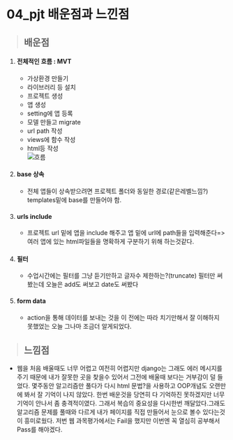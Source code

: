 # 04_pjt 배운점과 느낀점

> ## 배운점
1. #### 전체적인 흐름 : MVT 
    - 가상환경 만들기
    - 라이브러리 등 설치
    - 프로젝트 생성
    - 앱 생성
    - setting에 앱 등록
    - 모델 만들고 migrate
    - url path 작성
    - views에 함수 작성
    - html등 작성  
  ![흐름](https://velog.velcdn.com/images%2Fjewon119%2Fpost%2F85a3bef0-4009-4b98-91f5-a2fd180b103a%2FDjango-MVT-architecture.png)

2. #### base 상속
   - 전체 앱들이 상속받으려면 프로젝트 폴더와 동일한 경로(같은레벨느낌?) templates밑에 base를 만들어야 함.
3. #### urls include 
   - 프로젝트 url 밑에 앱을 include 해주고 앱 밑에 url에 path들을 입력해준다=>여러 앱에 있는 html파일들을 명확하게 구분하기 위해 하는것같다.
4. #### 필터
   - 수업시간에는 필터를 그냥 듣기만하고 글자수 제한하는?(truncate) 필터만 써봤는데 오늘은 add도 써보고 date도 써봤다
5. #### form data
   - action을 통해 데이터를 보내는 것을 이 전에는 따라 치기만해서 잘 이해하지 못했었는 오늘 그나마 조금더 알게되었다.

> ## 느낌점
  - 웹을 처음 배울때도 너무 어렵고 여전히 어렵지만 django는 그래도 에러 메시지를 주기 때문에 내가 잘못한 곳을 찾을수 있어서 그전에 배울때 보다는 거부감이 덜 들었다. 몇주동안 알고리즘만 풀다가 다시 html 문법?을 사용하고 OOP개념도 오랜만에 봐서 잘 기억이 나지 않았다. 한번 배운것을 당연히 다 기억하진 못하겠지만 너무 기억이 안나서 좀 충격적이였다. 그래서 복습의 중요성을 다시한번 깨달았다.그래도 알고리즘 문제를 풀때와 다르게 내가 페이지를 직접 만들어서 눈으로 볼수 있다는것이 흥미로웠다. 저번 웹 과목평가에서는 Fail을 했지만 이번엔 꼭 열심히 공부해서 Pass를 해야겠다.
  

